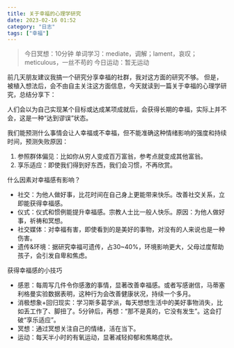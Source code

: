 ```yaml
---
title: 关于幸福的心理学研究
date: 2023-02-16 01:52 
category: "日志"
tags: ["幸福"]
---
```


> 今日冥想：10分钟
> 单词学习：mediate，调解；lament，哀叹；meticulous，一丝不苟的
> 今日运动：暂无运动

前几天朋友建议我搞一个研究分享幸福的社群，我对这方面的研究不够。
但是，被植入想法后，会不由自主关注这方面信息，今天就读到一篇关于幸福的心理学研究，总结分享下：

人们会以为自己实现某个目标或达成某项成就后，会获得长期的幸福，实际上并不会，这是一种“达到谬误”状态。

我们能预测什么事情会让人幸福或不幸福，但不能准确这种情绪影响的强度和持续时间，预测失败原因：
1. 参照群体偏见：比如你从穷人变成百万富翁，参考点就变成其他富翁。
2. 享乐适应：即使我们得到好东西，我们会习惯，不再欣赏。

什么因素对幸福感有影响？
- 社交：为他人做好事，比花时间在自己身上更能带来快乐。改善社交关系，立即能获得幸福感。
- 仪式：仪式和惯例能提升幸福感。宗教人士比一般人快乐。原因：为他人做好事，祈祷和冥想。
- 社交媒体：对幸福有害，即使看到的是美好的事物，对没有的人来说也是一种伤害。
- 遗传&环境：据研究幸福可遗传，占30~40%，环境影响更大，父母过度帮助孩子，会引发自卑和焦虑。

获得幸福感的小技巧
- 感恩：每周写几件令你感激的事情，显著改善幸福感。或者写感谢信，马蒂塞利格曼实验数据表明，这种行为会改善健康状况，持续一个多月。
- 消极想象+回归现实：学习斯多葛学派，每天想想生活中的美好事物消失，比如丢工作了、脚扭了。5分钟后，再想：“那不是真的，它没有发生”。这会打破“享乐适应”。
- 冥想：通过冥想关注自己的情绪，活在当下。
- 运动：每天半小时的有氧运动，显著减轻抑郁和焦略症状。




